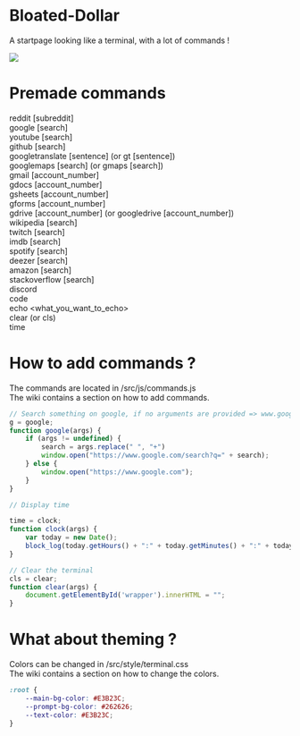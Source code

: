 # Bloated-Dollar

A startpage looking like a terminal, with a lot of commands !

![](preview.png)

# Premade commands
reddit [subreddit]\
google [search]\
youtube [search]\
github [search]\
googletranslate [sentence] (or gt [sentence])\
googlemaps [search] (or gmaps [search])\
gmail [account_number]\
gdocs [account_number]\
gsheets [account_number]\
gforms [account_number]\
gdrive [account_number] (or googledrive [account_number])\
wikipedia [search]\
twitch [search]\
imdb [search]\
spotify [search]\
deezer [search]\
amazon [search]\
stackoverflow [search]\
discord\
code\
echo <what_you_want_to_echo>\
clear (or cls)\
time

# How to add commands ?

The commands are located in /src/js/commands.js\
The wiki contains a section on how to add commands.

```js
// Search something on google, if no arguments are provided => www.google.com
g = google;
function google(args) {
    if (args != undefined) {
        search = args.replace(" ", "+")
        window.open("https://www.google.com/search?q=" + search);
    } else {
        window.open("https://www.google.com");
    }
}

// Display time

time = clock;
function clock(args) {
    var today = new Date();
    block_log(today.getHours() + ":" + today.getMinutes() + ":" + today.getSeconds());
}

// Clear the terminal
cls = clear;
function clear(args) {
    document.getElementById('wrapper').innerHTML = "";
}
```
# What about theming ?

Colors can be changed in /src/style/terminal.css\
The wiki contains a section on how to change the colors.

```css
:root {
    --main-bg-color: #E3B23C;
    --prompt-bg-color: #262626;
    --text-color: #E3B23C;
}
```
